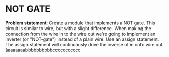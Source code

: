# NOT GATE
**Problem statement**: Create a module that implements a NOT gate.
This circuit is similar to wire, but with a slight difference. When making the connection from the wire in to the wire out we're going to implement an inverter (or "NOT-gate") instead of a plain wire.
Use an assign statement. The assign statement will continuously drive the inverse of in onto wire out.
àaaaaaaabbbbbbbbbbccccccccccc